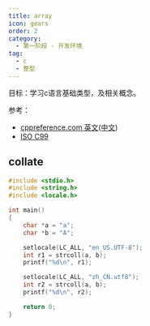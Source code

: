 ```yaml
---
title: array
icon: gears
order: 2
category:
  - 第一阶段 - 开发环境
tag:
  - c
  - 整型
---
```


目标：学习c语言基础类型，及相关概念。

参考：
- [cppreference.com 英文](https://en.cppreference.com)([中文](https://zh.cppreference.com))
- [ISO C99](https://www.dii.uchile.cl/~daespino/files/Iso_C_1999_definition.pdf)


## collate

```c
#include <stdio.h>
#include <string.h>
#include <locale.h>

int main()
{
    char *a = "a";
    char *b = "A";

    setlocale(LC_ALL, "en_US.UTF-8");
    int r1 = strcoll(a, b);
    printf("%d\n", r1);

    setlocale(LC_ALL, "zh_CN.utf8");
    int r2 = strcoll(a, b);
    printf("%d\n", r2);

    return 0;
}
```
